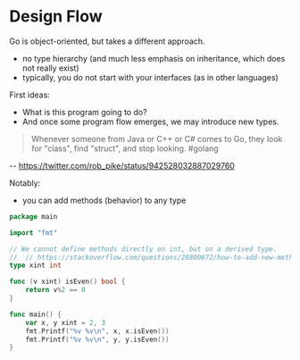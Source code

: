 # Design Flow

Go is object-oriented, but takes a different approach.

* no type hierarchy (and much less emphasis on inheritance, which does not really exist)
* typically, you do not start with your interfaces (as in other languages)

First ideas:

* What is this program going to do?
* And once some program flow emerges, we may introduce new types.

> Whenever someone from Java or C++ or C# comes to Go, they look for "class",
> find "struct", and stop looking. #golang

-- https://twitter.com/rob_pike/status/942528032887029760


Notably:

* you can add methods (behavior) to any type

[embedmd]:# (../x/addmethod/main.go)
```go
package main

import "fmt"

// We cannot define methods directly on int, but on a derived type.
// 	// https://stackoverflow.com/questions/28800672/how-to-add-new-methods-to-an-existing-type-in-go
type xint int

func (v xint) isEven() bool {
	return v%2 == 0
}

func main() {
	var x, y xint = 2, 3
	fmt.Printf("%v %v\n", x, x.isEven())
	fmt.Printf("%v %v\n", y, y.isEven())
}
```
